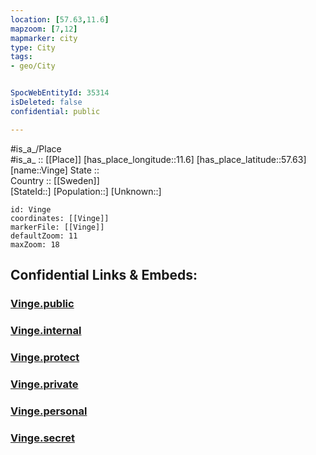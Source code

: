 ```yaml
---
location: [57.63,11.6] 
mapzoom: [7,12] 
mapmarker: city 
type: City
tags:
- geo/City


SpocWebEntityId: 35314
isDeleted: false
confidential: public

---
```

#is_a_/Place  
#is_a_ :: [[Place]] 
[has_place_longitude::11.6] 
[has_place_latitude::57.63] 
[name::Vinge] 
State ::  
Country :: [[Sweden]]  
[StateId::] 
[Population::] 
[Unknown::] 


```leaflet
id: Vinge
coordinates: [[Vinge]] 
markerFile: [[Vinge]] 
defaultZoom: 11 
maxZoom: 18
```


## Confidential Links & Embeds: 

### [Vinge.public](/_public/\Earth\Continent\Europe\Europe~North\Sweden\CityVinge.public.md) 

### [Vinge.internal](/_internal/\Earth\Continent\Europe\Europe~North\Sweden\CityVinge.internal.md) 

### [Vinge.protect](/_protect/\Earth\Continent\Europe\Europe~North\Sweden\CityVinge.protect.md) 

### [Vinge.private](/_private/\Earth\Continent\Europe\Europe~North\Sweden\CityVinge.private.md) 

### [Vinge.personal](/_personal/\Earth\Continent\Europe\Europe~North\Sweden\CityVinge.personal.md) 

### [Vinge.secret](/_secret/\Earth\Continent\Europe\Europe~North\Sweden\CityVinge.secret.md)

